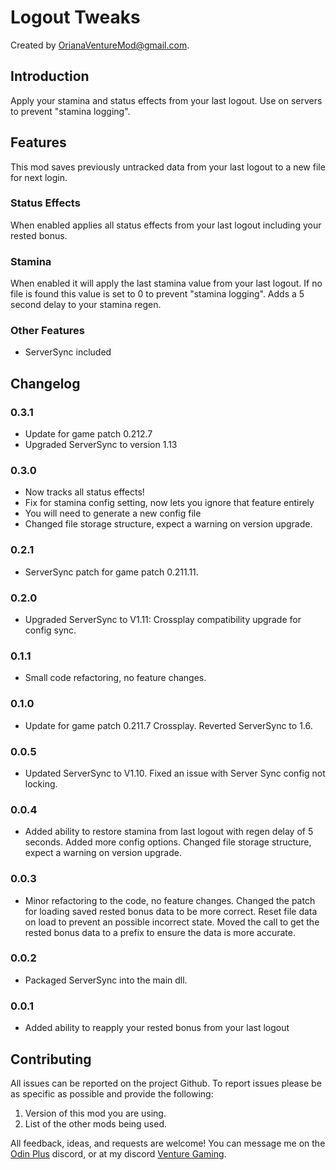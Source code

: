 # Logout Tweaks

Created by [OrianaVentureMod@gmail.com](https://github.com/OrianaVenture/VentureValheim).

## Introduction

Apply your stamina and status effects from your last logout. Use on servers to prevent "stamina logging".

## Features

This mod saves previously untracked data from your last logout to a new file for next login.

### Status Effects

When enabled applies all status effects from your last logout including your rested bonus.

### Stamina

When enabled it will apply the last stamina value from your last logout. If no file is found this value is set to 0 to prevent "stamina logging". Adds a 5 second delay to your stamina regen.

### Other Features

* ServerSync included

## Changelog

### 0.3.1

* Update for game patch 0.212.7
* Upgraded ServerSync to version 1.13

### 0.3.0

* Now tracks all status effects!
* Fix for stamina config setting, now lets you ignore that feature entirely
* You will need to generate a new config file
* Changed file storage structure, expect a warning on version upgrade.

### 0.2.1

* ServerSync patch for game patch 0.211.11.

### 0.2.0

* Upgraded ServerSync to V1.11: Crossplay compatibility upgrade for config sync.

### 0.1.1

* Small code refactoring, no feature changes.

### 0.1.0

* Update for game patch 0.211.7 Crossplay. Reverted ServerSync to 1.6.

### 0.0.5

* Updated ServerSync to V1.10. Fixed an issue with Server Sync config not locking.

### 0.0.4

* Added ability to restore stamina from last logout with regen delay of 5 seconds. Added more config options. Changed file storage structure, expect a warning on version upgrade.

### 0.0.3

* Minor refactoring to the code, no feature changes. Changed the patch for loading saved rested bonus data to be more correct. Reset file data on load to prevent an possible incorrect state. Moved the call to get the rested bonus data to a prefix to ensure the data is more accurate.

### 0.0.2

* Packaged ServerSync into the main dll.

### 0.0.1

* Added ability to reapply your rested bonus from your last logout

## Contributing

All issues can be reported on the project Github. To report issues please be as specific as possible and provide the following:

1. Version of this mod you are using.
2. List of the other mods being used.

All feedback, ideas, and requests are welcome! You can message me on the [Odin Plus](https://discord.gg/vYfFHxpJgN) discord, or at my discord [Venture Gaming](https://discord.gg/tAd5hapt88).
